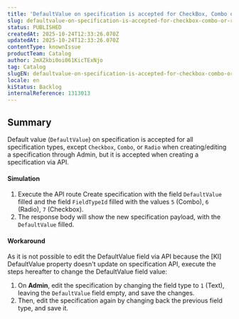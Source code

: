 ```yaml
---
title: 'DefaultValue on specification is accepted for CheckBox, Combo or Radio field types via API'
slug: defaultvalue-on-specification-is-accepted-for-checkbox-combo-or-radio-field-types-via-api
status: PUBLISHED
createdAt: 2025-10-24T12:33:26.070Z
updatedAt: 2025-10-24T12:33:26.070Z
contentType: knownIssue
productTeam: Catalog
author: 2mXZkbi0oi061KicTExNjo
tag: Catalog
slugEN: defaultvalue-on-specification-is-accepted-for-checkbox-combo-or-radio-field-types-via-api
locale: en
kiStatus: Backlog
internalReference: 1313013
---
```


## Summary


Default value (`DefaultValue`) on specification is accepted for all specification types, except `Checkbox`, `Combo`, or `Radio` when creating/editing a specification through Admin, but it is accepted when creating a specification via API.


#### Simulation



1. Execute the API route Create specification with the field `DefaultValue` filled and the field `FieldTypeId` filled with the values `5` (Combo), `6` (Radio), `7` (Checkbox).
2. The response body will show the new specification payload, with the `DefaultValue` filled.


#### Workaround


As it is not possible to edit the DefaultValue field via API because the [KI] DefaultValue property doesn't update on specification API, execute the steps hereafter to change the DefaultValue field value:

1. On **Admin**, edit the specification by changing the field type to `1` (Text), leaving the `DefaultValue` field empty, and save the changes.
2. Then, edit the specification again by changing back the previous field type, and save it.

